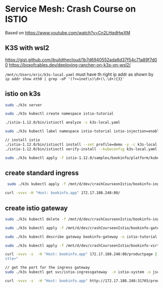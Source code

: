 # Service Mesh: Crash Course on ISTIO

Based on
<https://www.youtube.com/watch?v=Cn2LHqdHwXM>

## K3S with wsl2

<https://gist.github.com/ibuildthecloud/1b7d6940552ada6d37f54c71a89f7d00>
<https://boxofcables.dev/deploying-rancher-on-k3s-on-wsl2/>

`/mnt/c/Users/eric/k3s-local.yaml` must have th right ip addr as shown by
`ip addr show eth0 | grep -oP '(?<=inet\s)\d+(\.\d+){3}'`

## istio on k3s

```bash
sudo ./k3s server

sudo ./k3s kubectl create namespace istio-tutorial

./istio-1.12.0/bin/istioctl analyze -c k3s-local.yaml

sudo ./k3s kubectl label namespace istio-tutorial istio-injection=enabled

// install istio
./istio-1.12.0/bin/istioctl install --set profile=demo -y -c k3s-local.yaml
./istio-1.12.0/bin/istioctl verify-install --kubeconfig k3s-local.yaml

sudo ./k3s kubectl apply -f istio-1.12.0/samples/bookinfo/platform/kube/bookinfo.yaml -n istio-tutorial
```

## create standard ingress

```bash
 sudo ./k3s kubectl apply -f /mnt/d/dev/crashCourseonIstio/bookinfo-ingress.yaml -n istio-tutorial

curl -vvvv -H "Host: bookinfo.app" 172.17.188.248:80/

```

## create istio gateway

```bash
sudo ./k3s kubectl delete -f /mnt/d/dev/crashCourseonIstio/bookinfo-ingress.yaml -n istio-tutorial

sudo ./k3s kubectl apply -f /mnt/d/dev/crashCourseonIstio/bookinfo-gateway.yaml -n istio-tutorial

sudo ./k3s kubectl describe gateway bookinfo-gateway -n istio-tutorial

sudo ./k3s kubectl apply -f /mnt/d/dev/crashCourseonIstio/bookinfo-virtual-service.yaml -n istio-tutorial

curl -vvvv -s  -H "Host: bookinfo.app" 172.17.188.248:80/productpage | grep -o "<title>.*</t
itle>"

// get the port for the ingress gateway
sudo ./k3s kubectl get svc/istio-ingressgateway  -n istio-system -o jsonpath='{.spec.ports[?(@.name=="http2")].nodePort}'

curl -vvvv -s  -H "Host: bookinfo.app" http://172.17.188.248:31765/productpage | grep -o "<title>.*</title>"

```
